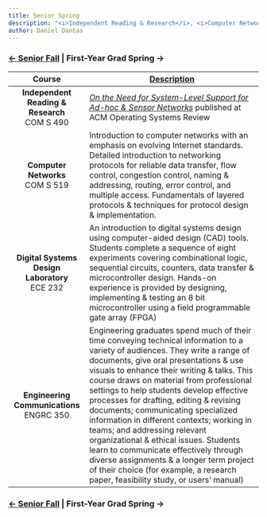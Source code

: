 ```yaml
---
title: Senior Spring
description: "<i>Independent Reading & Research</i>, <i>Computer Networks</i>, <i>Digital Systems Design Laboratory</i>, and <i>Engineering Communications</i>"
author: Daniel Dantas
---
```


### [← Senior Fall](https://dantasfiles.com/2001/08/30/cornell-senior-fall.html) | First-Year Grad Spring →

| Course | [Description](https://ecommons.cornell.edu/items/e10a1aa3-1375-4a9e-8dee-bdbca04bb429) |
| :---: | --- |
| **Independent Reading & Research** <br> COM S 490 | _[On the Need for System-Level Support for Ad-hoc & Sensor Networks](https://dantasfiles.com/2002/04/01/osr.html)_ published at ACM Operating Systems Review |
| **Computer Networks** <br> COM S 519 | Introduction to computer networks with an emphasis on evolving Internet standards. Detailed introduction to networking protocols for reliable data transfer, flow control, congestion control, naming & addressing, routing, error control, and multiple access. Fundamentals of layered protocols & techniques for protocol design & implementation.
| **Digital Systems Design Laboratory** <br> ECE 232 | An introduction to digital systems design using computer-aided design (CAD) tools. Students complete a sequence of eight experiments covering combinational logic, sequential circuits, counters, data transfer & microcontroller design. Hands-on experience is provided by designing, implementing & testing an 8 bit microcontroller using a field programmable gate array (FPGA) |
| **Engineering Communications** <br> ENGRC 350 | Engineering graduates spend much of their time conveying technical information to a variety of audiences. They write a range of documents, give oral presentations & use visuals to enhance their writing & talks. This course draws on material from professional settings to help students develop effective processes for drafting, editing & revising documents; communicating specialized information in different contexts; working in teams; and addressing relevant organizational & ethical issues. Students learn to communicate effectively through diverse assignments & a longer term project of their choice (for example, a research paper, feasibility study, or users’ manual) |

### [← Senior Fall](https://dantasfiles.com/2001/08/30/cornell-senior-fall.html) | First-Year Grad Spring →
